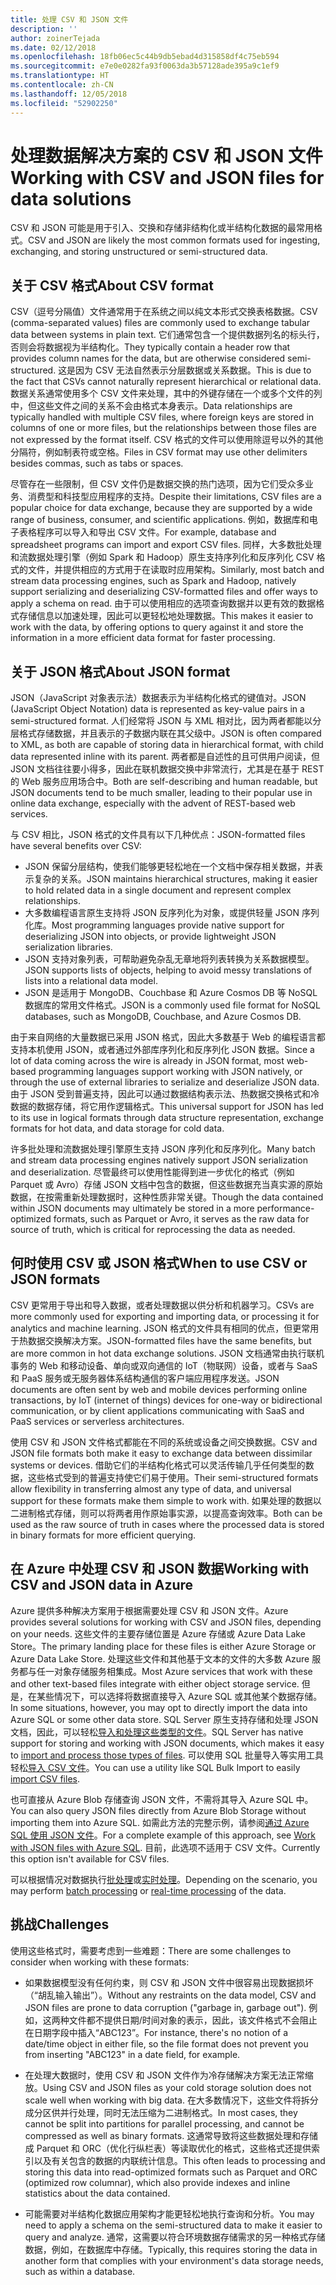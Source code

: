 ```yaml
---
title: 处理 CSV 和 JSON 文件
description: ''
author: zoinerTejada
ms.date: 02/12/2018
ms.openlocfilehash: 18fb06ec5c44b9db5ebad4d315858df4c75eb594
ms.sourcegitcommit: e7e0e0282fa93f0063da3b57128ade395a9c1ef9
ms.translationtype: HT
ms.contentlocale: zh-CN
ms.lasthandoff: 12/05/2018
ms.locfileid: "52902250"
---
```

# <a name="working-with-csv-and-json-files-for-data-solutions"></a><span data-ttu-id="2de22-102">处理数据解决方案的 CSV 和 JSON 文件</span><span class="sxs-lookup"><span data-stu-id="2de22-102">Working with CSV and JSON files for data solutions</span></span>

<span data-ttu-id="2de22-103">CSV 和 JSON 可能是用于引入、交换和存储非结构化或半结构化数据的最常用格式。</span><span class="sxs-lookup"><span data-stu-id="2de22-103">CSV and JSON are likely the most common formats used for ingesting, exchanging, and storing unstructured or semi-structured data.</span></span> 

## <a name="about-csv-format"></a><span data-ttu-id="2de22-104">关于 CSV 格式</span><span class="sxs-lookup"><span data-stu-id="2de22-104">About CSV format</span></span>

<span data-ttu-id="2de22-105">CSV（逗号分隔值）文件通常用于在系统之间以纯文本形式交换表格数据。</span><span class="sxs-lookup"><span data-stu-id="2de22-105">CSV (comma-separated values) files are commonly used to exchange tabular data between systems in plain text.</span></span> <span data-ttu-id="2de22-106">它们通常包含一个提供数据列名的标头行，否则会将数据视为半结构化。</span><span class="sxs-lookup"><span data-stu-id="2de22-106">They typically contain a header row that provides column names for the data, but are otherwise considered semi-structured.</span></span> <span data-ttu-id="2de22-107">这是因为 CSV 无法自然表示分层数据或关系数据。</span><span class="sxs-lookup"><span data-stu-id="2de22-107">This is due to the fact that CSVs cannot naturally represent hierarchical or relational data.</span></span> <span data-ttu-id="2de22-108">数据关系通常使用多个 CSV 文件来处理，其中的外键存储在一个或多个文件的列中，但这些文件之间的关系不会由格式本身表示。</span><span class="sxs-lookup"><span data-stu-id="2de22-108">Data relationships are typically handled with multiple CSV files, where foreign keys are stored in columns of one or more files, but the relationships between those files are not expressed by the format itself.</span></span> <span data-ttu-id="2de22-109">CSV 格式的文件可以使用除逗号以外的其他分隔符，例如制表符或空格。</span><span class="sxs-lookup"><span data-stu-id="2de22-109">Files in CSV format may use other delimiters besides commas, such as tabs or spaces.</span></span>

<span data-ttu-id="2de22-110">尽管存在一些限制，但 CSV 文件仍是数据交换的热门选项，因为它们受众多业务、消费型和科技型应用程序的支持。</span><span class="sxs-lookup"><span data-stu-id="2de22-110">Despite their limitations, CSV files are a popular choice for data exchange, because they are supported by a wide range of business, consumer, and scientific applications.</span></span> <span data-ttu-id="2de22-111">例如，数据库和电子表格程序可以导入和导出 CSV 文件。</span><span class="sxs-lookup"><span data-stu-id="2de22-111">For example, database and spreadsheet programs can import and export CSV files.</span></span> <span data-ttu-id="2de22-112">同样，大多数批处理和流数据处理引擎（例如 Spark 和 Hadoop）原生支持序列化和反序列化 CSV 格式的文件，并提供相应的方式用于在读取时应用架构。</span><span class="sxs-lookup"><span data-stu-id="2de22-112">Similarly, most batch and stream data processing engines, such as Spark and Hadoop, natively support serializing and deserializing CSV-formatted files and offer ways to apply a schema on read.</span></span> <span data-ttu-id="2de22-113">由于可以使用相应的选项查询数据并以更有效的数据格式存储信息以加速处理，因此可以更轻松地处理数据。</span><span class="sxs-lookup"><span data-stu-id="2de22-113">This makes it easier to work with the data, by offering options to query against it and store the information in a more efficient data format for faster processing.</span></span>

## <a name="about-json-format"></a><span data-ttu-id="2de22-114">关于 JSON 格式</span><span class="sxs-lookup"><span data-stu-id="2de22-114">About JSON format</span></span>

<span data-ttu-id="2de22-115">JSON（JavaScript 对象表示法）数据表示为半结构化格式的键值对。</span><span class="sxs-lookup"><span data-stu-id="2de22-115">JSON (JavaScript Object Notation) data is represented as key-value pairs in a semi-structured format.</span></span> <span data-ttu-id="2de22-116">人们经常将 JSON 与 XML 相对比，因为两者都能以分层格式存储数据，并且表示的子数据内联在其父级中。</span><span class="sxs-lookup"><span data-stu-id="2de22-116">JSON is often compared to XML, as both are capable of storing data in hierarchical format, with child data represented inline with its parent.</span></span> <span data-ttu-id="2de22-117">两者都是自述性的且可供用户阅读，但 JSON 文档往往要小得多，因此在联机数据交换中非常流行，尤其是在基于 REST 的 Web 服务应用场合中。</span><span class="sxs-lookup"><span data-stu-id="2de22-117">Both are self-describing and human readable, but JSON documents tend to be much smaller, leading to their popular use in online data exchange, especially with the advent of REST-based web services.</span></span> 

<span data-ttu-id="2de22-118">与 CSV 相比，JSON 格式的文件具有以下几种优点：</span><span class="sxs-lookup"><span data-stu-id="2de22-118">JSON-formatted files have several benefits over CSV:</span></span>

* <span data-ttu-id="2de22-119">JSON 保留分层结构，使我们能够更轻松地在一个文档中保存相关数据，并表示复杂的关系。</span><span class="sxs-lookup"><span data-stu-id="2de22-119">JSON maintains hierarchical structures, making it easier to hold related data in a single document and represent complex relationships.</span></span>
* <span data-ttu-id="2de22-120">大多数编程语言原生支持将 JSON 反序列化为对象，或提供轻量 JSON 序列化库。</span><span class="sxs-lookup"><span data-stu-id="2de22-120">Most programming languages provide native support for deserializing JSON into objects, or provide lightweight JSON serialization libraries.</span></span>
* <span data-ttu-id="2de22-121">JSON 支持对象列表，可帮助避免杂乱无章地将列表转换为关系数据模型。</span><span class="sxs-lookup"><span data-stu-id="2de22-121">JSON supports lists of objects, helping to avoid messy translations of lists into a relational data model.</span></span>
* <span data-ttu-id="2de22-122">JSON 是适用于 MongoDB、Couchbase 和 Azure Cosmos DB 等 NoSQL 数据库的常用文件格式。</span><span class="sxs-lookup"><span data-stu-id="2de22-122">JSON is a commonly used file format for NoSQL databases, such as MongoDB, Couchbase, and Azure Cosmos DB.</span></span>

<span data-ttu-id="2de22-123">由于来自网络的大量数据已采用 JSON 格式，因此大多数基于 Web 的编程语言都支持本机使用 JSON，或者通过外部库序列化和反序列化 JSON 数据。</span><span class="sxs-lookup"><span data-stu-id="2de22-123">Since a lot of data coming across the wire is already in JSON format, most web-based programming languages support working with JSON natively, or through the use of external libraries to serialize and deserialize JSON data.</span></span> <span data-ttu-id="2de22-124">由于 JSON 受到普遍支持，因此可以通过数据结构表示法、热数据交换格式和冷数据的数据存储，将它用作逻辑格式。</span><span class="sxs-lookup"><span data-stu-id="2de22-124">This universal support for JSON has led to its use in logical formats through data structure representation, exchange formats for hot data, and data storage for cold data.</span></span>

<span data-ttu-id="2de22-125">许多批处理和流数据处理引擎原生支持 JSON 序列化和反序列化。</span><span class="sxs-lookup"><span data-stu-id="2de22-125">Many batch and stream data processing engines natively support JSON serialization and deserialization.</span></span> <span data-ttu-id="2de22-126">尽管最终可以使用性能得到进一步优化的格式（例如 Parquet 或 Avro）存储 JSON 文档中包含的数据，但这些数据充当真实源的原始数据，在按需重新处理数据时，这种性质非常关键。</span><span class="sxs-lookup"><span data-stu-id="2de22-126">Though the data contained within JSON documents may ultimately be stored in a more performance-optimized formats, such as Parquet or Avro, it serves as the raw data for source of truth, which is critical for reprocessing the data as needed.</span></span>

## <a name="when-to-use-csv-or-json-formats"></a><span data-ttu-id="2de22-127">何时使用 CSV 或 JSON 格式</span><span class="sxs-lookup"><span data-stu-id="2de22-127">When to use CSV or JSON formats</span></span>

<span data-ttu-id="2de22-128">CSV 更常用于导出和导入数据，或者处理数据以供分析和机器学习。</span><span class="sxs-lookup"><span data-stu-id="2de22-128">CSVs are more commonly used for exporting and importing data, or processing it for analytics and machine learning.</span></span> <span data-ttu-id="2de22-129">JSON 格式的文件具有相同的优点，但更常用于热数据交换解决方案。</span><span class="sxs-lookup"><span data-stu-id="2de22-129">JSON-formatted files have the same benefits, but are more common in hot data exchange solutions.</span></span> <span data-ttu-id="2de22-130">JSON 文档通常由执行联机事务的 Web 和移动设备、单向或双向通信的 IoT（物联网）设备，或者与 SaaS 和 PaaS 服务或无服务器体系结构通信的客户端应用程序发送。</span><span class="sxs-lookup"><span data-stu-id="2de22-130">JSON documents are often sent by web and mobile devices performing online transactions, by IoT (internet of things) devices for one-way or bidirectional communication, or by client applications communicating with SaaS and PaaS services or serverless architectures.</span></span> 

<span data-ttu-id="2de22-131">使用 CSV 和 JSON 文件格式都能在不同的系统或设备之间交换数据。</span><span class="sxs-lookup"><span data-stu-id="2de22-131">CSV and JSON file formats both make it easy to exchange data between dissimilar systems or devices.</span></span> <span data-ttu-id="2de22-132">借助它们的半结构化格式可以灵活传输几乎任何类型的数据，这些格式受到的普遍支持使它们易于使用。</span><span class="sxs-lookup"><span data-stu-id="2de22-132">Their semi-structured formats allow flexibility in transferring almost any type of data, and universal support for these formats make them simple to work with.</span></span> <span data-ttu-id="2de22-133">如果处理的数据以二进制格式存储，则可以将两者用作原始事实源，以提高查询效率。</span><span class="sxs-lookup"><span data-stu-id="2de22-133">Both can be used as the raw source of truth in cases where the processed data is stored in binary formats for more efficient querying.</span></span> 

## <a name="working-with-csv-and-json-data-in-azure"></a><span data-ttu-id="2de22-134">在 Azure 中处理 CSV 和 JSON 数据</span><span class="sxs-lookup"><span data-stu-id="2de22-134">Working with CSV and JSON data in Azure</span></span>

<span data-ttu-id="2de22-135">Azure 提供多种解决方案用于根据需要处理 CSV 和 JSON 文件。</span><span class="sxs-lookup"><span data-stu-id="2de22-135">Azure provides several solutions for working with CSV and JSON files, depending on your needs.</span></span> <span data-ttu-id="2de22-136">这些文件的主要存储位置是 Azure 存储或 Azure Data Lake Store。</span><span class="sxs-lookup"><span data-stu-id="2de22-136">The primary landing place for these files is either Azure Storage or Azure Data Lake Store.</span></span> <span data-ttu-id="2de22-137">处理这些文件和其他基于文本的文件的大多数 Azure 服务都与任一对象存储服务相集成。</span><span class="sxs-lookup"><span data-stu-id="2de22-137">Most Azure services that work with these and other text-based files integrate with either object storage service.</span></span> <span data-ttu-id="2de22-138">但是，在某些情况下，可以选择将数据直接导入 Azure SQL 或其他某个数据存储。</span><span class="sxs-lookup"><span data-stu-id="2de22-138">In some situations, however, you may opt to directly import the data into Azure SQL or some other data store.</span></span> <span data-ttu-id="2de22-139">SQL Server 原生支持存储和处理 JSON 文档，因此，可以轻松[导入和处理这些类型的文件](/sql/relational-databases/json/import-json-documents-into-sql-server)。</span><span class="sxs-lookup"><span data-stu-id="2de22-139">SQL Server has native support for storing and working with JSON documents, which makes it easy to [import and process those types of files](/sql/relational-databases/json/import-json-documents-into-sql-server).</span></span> <span data-ttu-id="2de22-140">可以使用 SQL 批量导入等实用工具轻松[导入 CSV 文件](/sql/relational-databases/json/import-json-documents-into-sql-server)。</span><span class="sxs-lookup"><span data-stu-id="2de22-140">You can use a utility like SQL Bulk Import to easily [import CSV files](/sql/relational-databases/json/import-json-documents-into-sql-server).</span></span>

<span data-ttu-id="2de22-141">也可直接从 Azure Blob 存储查询 JSON 文件，不需将其导入 Azure SQL 中。</span><span class="sxs-lookup"><span data-stu-id="2de22-141">You can also query JSON files directly from Azure Blob Storage without importing them into Azure SQL.</span></span> <span data-ttu-id="2de22-142">如需此方法的完整示例，请参阅[通过 Azure SQL 使用 JSON 文件](https://medium.com/@mauridb/work-with-json-files-with-azure-sql-8946f066ddd4)。</span><span class="sxs-lookup"><span data-stu-id="2de22-142">For a complete example of this approach, see [Work with JSON files with Azure SQL](https://medium.com/@mauridb/work-with-json-files-with-azure-sql-8946f066ddd4).</span></span> <span data-ttu-id="2de22-143">目前，此选项不适用于 CSV 文件。</span><span class="sxs-lookup"><span data-stu-id="2de22-143">Currently this option isn't available for CSV files.</span></span>

<span data-ttu-id="2de22-144">可以根据情况对数据执行[批处理](../big-data/batch-processing.md)或[实时处理](../big-data/real-time-processing.md)。</span><span class="sxs-lookup"><span data-stu-id="2de22-144">Depending on the scenario, you may perform [batch processing](../big-data/batch-processing.md) or [real-time processing](../big-data/real-time-processing.md) of the data.</span></span>

## <a name="challenges"></a><span data-ttu-id="2de22-145">挑战</span><span class="sxs-lookup"><span data-stu-id="2de22-145">Challenges</span></span>

<span data-ttu-id="2de22-146">使用这些格式时，需要考虑到一些难题：</span><span class="sxs-lookup"><span data-stu-id="2de22-146">There are some challenges to consider when working with these formats:</span></span>

* <span data-ttu-id="2de22-147">如果数据模型没有任何约束，则 CSV 和 JSON 文件中很容易出现数据损坏（“胡乱输入输出”）。</span><span class="sxs-lookup"><span data-stu-id="2de22-147">Without any restraints on the data model, CSV and JSON files are prone to data corruption ("garbage in, garbage out").</span></span> <span data-ttu-id="2de22-148">例如，这两种文件都不提供日期/时间对象的表示，因此，该文件格式不会阻止在日期字段中插入“ABC123”。</span><span class="sxs-lookup"><span data-stu-id="2de22-148">For instance, there's no notion of a date/time object in either file, so the file format does not prevent you from inserting "ABC123" in a date field, for example.</span></span>

* <span data-ttu-id="2de22-149">在处理大数据时，使用 CSV 和 JSON 文件作为冷存储解决方案无法正常缩放。</span><span class="sxs-lookup"><span data-stu-id="2de22-149">Using CSV and JSON files as your cold storage solution does not scale well when working with big data.</span></span> <span data-ttu-id="2de22-150">在大多数情况下，这些文件将拆分成分区供并行处理，同时无法压缩为二进制格式。</span><span class="sxs-lookup"><span data-stu-id="2de22-150">In most cases, they cannot be split into partitions for parallel processing, and cannot be compressed as well as binary formats.</span></span> <span data-ttu-id="2de22-151">这通常导致将这些数据处理和存储成 Parquet 和 ORC（优化行纵栏表）等读取优化的格式，这些格式还提供索引以及有关包含的数据的内联统计信息。</span><span class="sxs-lookup"><span data-stu-id="2de22-151">This often leads to processing and storing this data into read-optimized formats such as Parquet and ORC (optimized row columnar), which also provide indexes and inline statistics about the data contained.</span></span>

* <span data-ttu-id="2de22-152">可能需要对半结构化数据应用架构才能更轻松地执行查询和分析。</span><span class="sxs-lookup"><span data-stu-id="2de22-152">You may need to apply a schema on the semi-structured data to make it easier to query and analyze.</span></span> <span data-ttu-id="2de22-153">通常，这需要以符合环境数据存储需求的另一种格式存储数据，例如，在数据库中存储。</span><span class="sxs-lookup"><span data-stu-id="2de22-153">Typically, this requires storing the data in another form that complies with your environment's data storage needs, such as within a database.</span></span>

